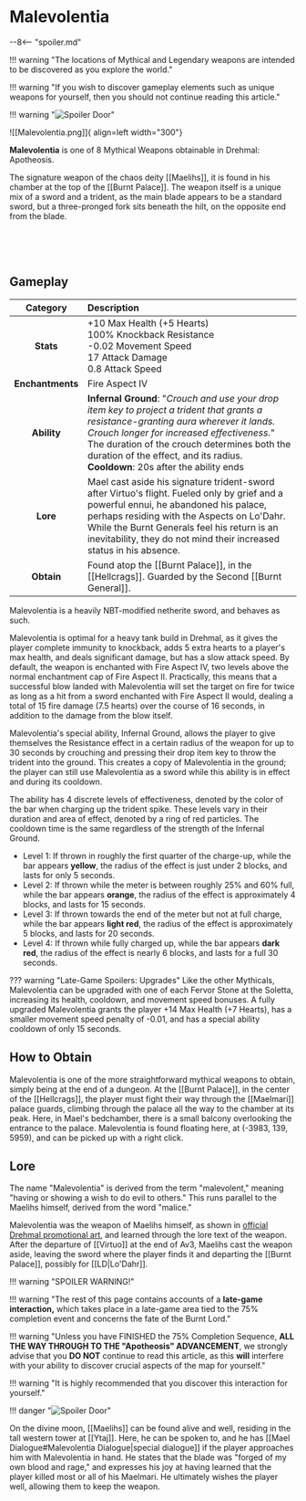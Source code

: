 # Malevolentia

--8<-- "spoiler.md"

!!! warning "The locations of Mythical and Legendary weapons are intended to be discovered as you explore the world."

!!! warning "If you wish to discover gameplay elements such as unique weapons for yourself, then you should not continue reading this article."

!!! warning "![Spoiler Door](/assets/img/spoiler_door.png)"

![[Malevolentia.png]]{ align=left width="300"}

**Malevolentia** is one of 8 Mythical Weapons obtainable in Drehmal: Apotheosis. 

The signature weapon of the chaos deity [[Maelihs]], it is found in his chamber at the top of the [[Burnt Palace]]. The weapon itself is a unique mix of a sword and a trident, as the main blade appears to be a standard sword, but a three-pronged fork sits beneath the hilt, on the opposite end from the blade.

<br> <br> <br>

## Gameplay

| Category | Description                 |
|:--------------------------------:|:-----------------------------------------------------------------------------------------------------------------------------------------------------------------------------|
| **Stats**                            | +10 Max Health (+5 Hearts) <br> 100% Knockback Resistance <br> -0.02 Movement Speed <br> 17 Attack Damage <br> 0.8 Attack Speed      |
| **Enchantments**                     | Fire Aspect IV  |
| **Ability**                          | **Infernal Ground**: "*Crouch and use your drop item key to project a trident that grants a resistance-granting aura wherever it lands. Crouch longer for increased effectiveness.*" <br> The duration of the crouch determines both the duration of the effect, and its radius. <br> **Cooldown**: 20s after the ability ends |
| **Lore**                             | Mael cast aside his signature trident-sword after Virtuo's flight. Fueled only by grief and a powerful ennui, he abandoned his palace, perhaps residing with the Aspects on Lo'Dahr. While the Burnt Generals feel his return is an inevitability, they do not mind their increased status in his absence. |
| **Obtain**                           | Found atop the [[Burnt Palace]], in the [[Hellcrags]]. Guarded by the Second [[Burnt General]].    |

Malevolentia is a heavily NBT-modified netherite sword, and behaves as such.

Malevolentia is optimal for a heavy tank build in Drehmal, as it gives the player complete immunity to knockback, adds 5 extra hearts to a player's max health, and deals significant damage, but has a slow attack speed. By default, the weapon is enchanted with Fire Aspect IV, two levels above the normal enchantment cap of Fire Aspect II. Practically, this means that a successful blow landed with Malevolentia will set the target on fire for twice as long as a hit from a sword enchanted with Fire Aspect II would, dealing a total of 15 fire damage (7.5 hearts) over the course of 16 seconds, in addition to the damage from the blow itself.

Malevolentia's special ability, Infernal Ground, allows the player to give themselves the Resistance effect in a certain radius of the weapon for up to 30 seconds by crouching and pressing their drop item key to throw the trident into the ground. This creates a copy of Malevolentia in the ground; the player can still use Malevolentia as a sword while this ability is in effect and during its cooldown.

The ability has 4 discrete levels of effectiveness, denoted by the color of the bar when charging up the trident spike. These levels vary in their duration and area of effect, denoted by a ring of red particles. The cooldown time is the same regardless of the strength of the Infernal Ground. <br>
- Level 1: If thrown in roughly the first quarter of the charge-up, while the bar appears **yellow**, the radius of the effect is just under 2 blocks, and lasts for only 5 seconds. <br>
- Level 2: If thrown while the meter is between roughly 25% and 60% full, while the bar appears **orange**, the radius of the effect is approximately 4 blocks, and lasts for 15 seconds. <br>
- Level 3: If thrown towards the end of the meter but not at full charge, while the bar appears **light red**, the radius of the effect is approximately 5 blocks, and lasts for 20 seconds. <br>
- Level 4: If thrown while fully charged up, while the bar appears **dark red**, the radius of the effect is nearly 6 blocks, and lasts for a full 30 seconds.

??? warning "Late-Game Spoilers: Upgrades"
    Like the other Mythicals, Malevolentia can be upgraded with one of each Fervor Stone at the Soletta, increasing its health, cooldown, and movement speed bonuses. A fully upgraded Malevolentia grants the player +14 Max Health (+7 Hearts), has a smaller movement speed penalty of -0.01, and has a special ability cooldown of only 15 seconds.

## How to Obtain
Malevolentia is one of the more straightforward mythical weapons to obtain, simply being at the end of a dungeon. At the [[Burnt Palace]], in the center of the [[Hellcrags]], the player must fight their way through the [[Maelmari]] palace guards, climbing through the palace all the way to the chamber at its peak. Here, in Mael's bedchamber, there is a small balcony overlooking the entrance to the palace. Malevolentia is found floating here, at (-3983, 139, 5959), and can be picked up with a right click.

## Lore

The name "Malevolentia" is derived from the term "malevolent," meaning "having or showing a wish to do evil to others." This runs parallel to the Maelihs himself, derived from the word "malice." 

Malevolentia was the weapon of Maelihs himself, as shown in [official Drehmal promotional art](https://www.drehmal.net/product-page/the-desecration-of-virtuo-poster), and learned through the lore text of the weapon. After the departure of [[Virtuo]] at the end of Av3, Maelihs cast the weapon aside, leaving the sword where the player finds it and departing the [[Burnt Palace]], possibly for [[LD|Lo'Dahr]].

!!! warning "SPOILER WARNING!"

!!! warning "The rest of this page contains accounts of a **late-game interaction,** which takes place in a late-game area tied to the 75% completion event and concerns the fate of the Burnt Lord."

!!! warning "Unless you have FINISHED the 75% Completion Sequence, **ALL THE WAY THROUGH TO THE "Apotheosis" ADVANCEMENT**, we strongly advise that you **DO NOT** continue to read this article, as this **will** interfere with your ability to discover crucial aspects of the map for yourself."

!!! warning "It is highly recommended that you discover this interaction for yourself."

!!! danger "![Spoiler Door](/assets/img/spoiler_door.png)"

On the divine moon, [[Maelihs]] can be found alive and well, residing in the tall western tower at [[Ytaj]]. Here, he can be spoken to, and he has [[Mael Dialogue#Malevolentia Dialogue|special dialogue]] if the player approaches him with Malevolentia in hand. He states that the blade was "forged of my own blood and rage," and expresses his joy at having learned that the player killed most or all of his Maelmari. He ultimately wishes the player well, allowing them to keep the weapon.